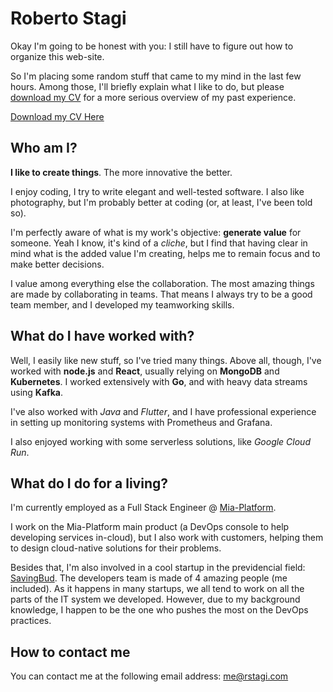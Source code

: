 # Roberto Stagi

Okay I'm going to be honest with you: I still have to figure out how to organize this web-site.

So I'm placing some random stuff that came to my mind in the last few hours.
Among those, I'll briefly explain what I like to do, but please <a href="cv_StagiRoberto.pdf" download>download my CV</a> for a more serious overview of my past experience.

<a href="cv_StagiRoberto.pdf" download>Download my CV Here</a>

## Who am I?
**I like to create things**.  The more innovative the better.

I enjoy coding, I try to write elegant and well-tested software.
I also like photography, but I'm probably better at coding (or, at least, I've been told so).

I'm perfectly aware of what is my work's objective: **generate value** for someone.
Yeah I know, it's kind of a *cliche*, but I find that having clear in mind what is the added value I'm creating, helps me to remain focus and to make better decisions.

I value among everything else the collaboration. The most amazing things are made by collaborating in teams.
That means I always try to be a good team member, and I developed my teamworking skills.

## What do I have worked with?
Well, I easily like new stuff, so I've tried many things.
Above all, though, I've worked with **node.js** and **React**, usually relying on **MongoDB** and **Kubernetes**.
I worked extensively with **Go**, and with heavy data streams using **Kafka**.

I've also worked with *Java* and  *Flutter*, and I have professional experience in setting up monitoring systems with Prometheus and Grafana.

I also enjoyed working with some serverless solutions, like *Google Cloud Run*.

## What do I do for a living?
I'm currently employed as a Full Stack Engineer @ [Mia-Platform](https://mia-platform.eu).

I work on the Mia-Platform main product (a DevOps console to help developing services in-cloud), but I also work with customers, helping them to design cloud-native solutions for their problems.

Besides that, I'm also involved in a cool startup in the previdencial field: [SavingBud](https://www.savingbud.com).
The developers team is made of 4 amazing people (me included).
As it happens in many startups, we all tend to work on all the parts of the IT system we developed.
However, due to my background knowledge, I happen to be the one who pushes the most on the DevOps practices.

## How to contact me
You can contact me at the following email address: [me@rstagi.com](mailto:me@rstagi.com)

